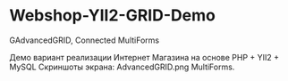 # Webshop-YII2-GRID-Demo
GAdvancedGRID, Connected MultiForms

Демо вариант реализации Интернет Магазина на основе PHP + YII2 + MySQL
Скриншоты экрана: AdvancedGRID.png MultiForms.
